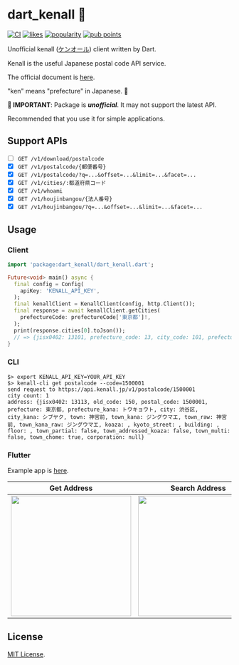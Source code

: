 # dart_kenall 🦈

[![CI](https://github.com/yamarkz/dart_kenall/actions/workflows/actions.yaml/badge.svg)](https://github.com/yamarkz/dart_kenall/actions/workflows/actions.yaml)
[![likes](https://badges.bar/dart_kenall/likes)](https://pub.dev/packages/dart_kenall/score)
[![popularity](https://badges.bar/dart_kenall/popularity)](https://pub.dev/packages/dart_kenall/score)
[![pub points](https://badges.bar/dart_kenall/pub%20points)](https://pub.dev/packages/dart_kenall/score)

Unofficial kenall ([ケンオール](https://kenall.jp)) client written by Dart.

Kenall is the useful Japanese postal code API service.

The official document is [here](https://kenall.jp/docs).

"ken" means "prefecture" in Japanese. 🗾

**🚨 IMPORTANT**: Package is ***unofficial***. It may not support the latest API. 

Recommended that you use it for simple applications.

## Support APIs

- [ ] `GET /v1/download/postalcode`
- [x] `GET /v1/postalcode/{郵便番号}`
- [x] `GET /v1/postalcode/?q=...&offset=...&limit=...&facet=...`
- [x] `GET /v1/cities/:都道府県コード`
- [x] `GET /v1/whoami`
- [x] `GET /v1/houjinbangou/{法人番号}`
- [x] `GET /v1/houjinbangou/?q=...&offset=...&limit=...&facet=...`

## Usage

### Client

```dart
import 'package:dart_kenall/dart_kenall.dart';

Future<void> main() async {
  final config = Config(
    apiKey: 'KENALL_API_KEY',
  );
  final kenallClient = KenallClient(config, http.Client());
  final response = await kenallClient.getCities(
    prefectureCode: prefectureCode['東京都']!,
  );
  print(response.cities[0].toJson());
  // => {jisx0402: 13101, prefecture_code: 13, city_code: 101, prefecture_kana: トウキョウト, city_kana: チヨダク, prefecture: 東京都, city: 千代田区}
}
```

### CLI

```console
$> export KENALL_API_KEY=YOUR_API_KEY
$> kenall-cli get postalcode --code=1500001
send request to https://api.kenall.jp/v1/postalcode/1500001
city count: 1
address: {jisx0402: 13113, old_code: 150, postal_code: 1500001, prefecture: 東京都, prefecture_kana: トウキョウト, city: 渋谷区, city_kana: シブヤク, town: 神宮前, town_kana: ジングウマエ, town_raw: 神宮前, town_kana_raw: ジングウマエ, koaza: , kyoto_street: , building: , floor: , town_partial: false, town_addressed_koaza: false, town_multi: false, town_chome: true, corporation: null}
```

### Flutter

Example app is [here](https://github.com/yamarkz/kenall_example_flutter).

| Get Address  |  Search Address  | Get City |
| ---- | ---- | ---- |
| <img src="https://user-images.githubusercontent.com/12509392/128193779-699bee88-9c82-42c7-866e-8febb98dac00.png" width="270"> |  <img src="https://user-images.githubusercontent.com/12509392/128194006-0fe17637-2d00-4a8a-859a-e7b500ec0082.png" width="270">  | <img src="https://user-images.githubusercontent.com/12509392/128195236-6b601c2c-accb-4568-a4a6-b160ec141c47.png" width="270">  |

## License

[MIT License](https://github.com/yamarkz/dart_kenall/blob/main/LICENSE).